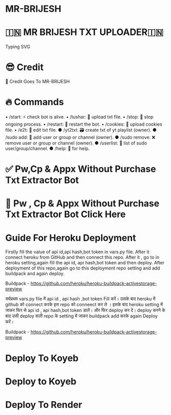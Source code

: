 #        MR-BRIJESH
# 🇮🇳 MR BRIJESH TXT UPLOADER🇮🇳
Typing SVG

# 😎 Credit
🥳 Credit Goes To MR-BRIJESH

# 🔥 Commands
• /start: ⚡ check bot is alive.
• /tushar: 📁 upload txt file.
• /stop: 🛑 stop ongoing process.
• /restart: 🔮 restart the bot.
• /cookies: 🍪 upload cookies file.
• /e2t: 📝 edit txt file.
● /yt2txt: 🗃️ create txt of yt playlist (owner).
● /sudo add: 🎊 add user or group or channel (owner).
● /sudo remove: ❌ remove user or group or channel (owner).
● /userlist: 📜 list of sudo user/group/channel.
● /help: 🎉 for help.
# ✅ Pw,Cp & Appx Without Purchase Txt Extractor Bot
# 🥳 Pw , Cp & Appx Without Purchase Txt Extractor Bot Click Here

# Guide For Heroku Deployment
Firstly fill the value of api id,api hash,bot token in vars.py file. After it connect heroku from GitHub and then connect this repo. After it , go to in heroku setting,again fill the api id, api hash,bot token and then deploy. After deployment of this repo,again go to this deployment repo setting and add buildpack and again deploy.

Buildpack - https://github.com/heroku/heroku-buildpack-activestorage-preview

सर्वप्रथम vars.py file में api id , api hash ,bot token Fill करें। उसके बाद heroku में github को connect करके इस repo को conneect कर ले । इसके बाद heroku setting में जाकर फिर से api id , api hash,bot token डालें। और फिर deploy कर दे। deploy करने के बाद उसी deploy वाली repo के setting में जाकर buildpack add करके again Deploy करें।

Buildpack - https://github.com/heroku/heroku-buildpack-activestorage-preview

# Deploy To Koyeb
# Deploy to Koyeb

# Deploy To Render
